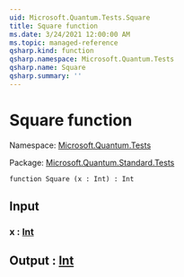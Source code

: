 ```yaml
---
uid: Microsoft.Quantum.Tests.Square
title: Square function
ms.date: 3/24/2021 12:00:00 AM
ms.topic: managed-reference
qsharp.kind: function
qsharp.namespace: Microsoft.Quantum.Tests
qsharp.name: Square
qsharp.summary: ''
---
```


# Square function

Namespace: [Microsoft.Quantum.Tests](xref:Microsoft.Quantum.Tests)

Package: [Microsoft.Quantum.Standard.Tests](https://nuget.org/packages/Microsoft.Quantum.Standard.Tests)




```qsharp
function Square (x : Int) : Int
```


## Input

### x : [Int](xref:microsoft.quantum.lang-ref.int)





## Output : [Int](xref:microsoft.quantum.lang-ref.int)

